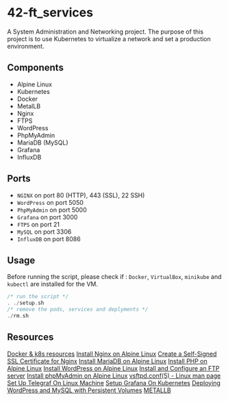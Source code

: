 # 42-ft_services
A System Administration and Networking project.
The purpose of this project is to use Kubernetes to virtualize a network and set a production environment.
## Components
- Alpine Linux
- Kubernetes
- Docker
- MetalLB
- Nginx
- FTPS
- WordPress
- PhpMyAdmin
- MariaDB (MySQL)
- Grafana
- InfluxDB
## Ports
- ```NGINX``` on port 80 (HTTP), 443 (SSL), 22 SSH)
- ```WordPress``` on port 5050
- ```PhpMyAdmin``` on port 5000
- ```Grafana``` on port 3000
- ```FTPS``` on port 21
- ```MySQL``` on port 3306
- ```InfluxDB``` on port 8086
## Usage
Before running the script, please check if : ```Docker```, ```VirtualBox```, ```minikube``` and ```kubectl``` are installed for the VM.
```C++
/* run the script */
. ./setup.sh
/* remove the pods, services and deplyments */
./rm.sh
```
## Resources
[Docker & k8s resources](https://www.notion.so/Docker-k8s-resources-5d89599a520b479e8f18487aa3e537a3)
[Install Nginx on Alpine Linux](https://wiki.alpinelinux.org/wiki/Nginx)
[Create a Self-Signed SSL Certificate for Nginx](https://zhimin-wen.medium.com/https-client-certificate-authentication-with-sidecar-9b07d82a6389)
[Install MariaDB on Alpine Linux](https://techviewleo.com/how-to-install-mariadb-on-alpine-linux/)
[Install PHP on Alpine Linux](https://www.cyberciti.biz/faq/how-to-install-php-7-fpm-on-alpine-linux/)
[Install WordPress on Alpine Linux](https://wiki.alpinelinux.org/wiki/WordPress)
[Install and Configure an FTP server](https://www.howtoforge.com/tutorial/ubuntu-vsftpd/)
[Install phpMyAdmin on Alpine Linux](https://wiki.alpinelinux.org/wiki/PhpMyAdmin)
[vsftpd.conf(5) - Linux man page](https://linux.die.net/man/5/vsftpd.conf)
[Set Up Telegraf On Linux Machine](https://www.learningmilestone.com/post/set-up-telegraf-on-linux-machine-for-monitoring)
[Setup Grafana On Kubernetes](https://devopscube.com/setup-grafana-kubernetes/)
[Deploying WordPress and MySQL with Persistent Volumes](https://kubernetes.io/docs/tutorials/stateful-application/mysql-wordpress-persistent-volume/)
[METALLB](https://metallb.universe.tf/)
